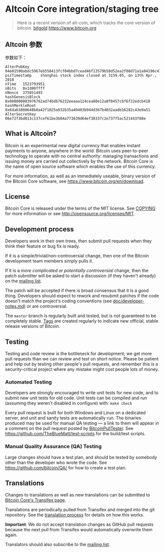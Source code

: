 Altcoin Core integration/staging tree
=====================================

>Here is a recent version of alt-coin, which tracks the core version of bitcoin. [bitgold](https://github.com/bitbaba/bitgold)
https://www.bitcoin.org

Altcoin 参数
----------------
参数如下：
~~~
AlterPubKey	04e01590abdc5967eb550413fcf04bbd7cead46f13579b58d52ea2f08d71a1a94196c476cd4fa60c30b51737fe3d9c8c88a04a6bec2282ebb1f22286130a153b85
pszTimestamp	shanghai stock index closed at 3159.05, on 13th Apr., 2018
nTime	1523793951
nBits	0x1d00ffff
nNonce	375851493
hashGenesisBlock	0x000000003976762ad74bdb76232eeaaa124cea80e12a8f8457cbf6f22edcb410
hashMerkleRoot	0x6da63808648b8a42f1025a932b35a49403b944d367b4032aadb16282c43e9a51
AlterSecretKey	06e72f3bd013c137cef61be3b84a773639d64ef38337c2e737f5ac521443f88e
~~~

What is Altcoin?
----------------

Bitcoin is an experimental new digital currency that enables instant payments to
anyone, anywhere in the world. Bitcoin uses peer-to-peer technology to operate
with no central authority: managing transactions and issuing money are carried
out collectively by the network. Bitcoin Core is the name of open source
software which enables the use of this currency.

For more information, as well as an immediately useable, binary version of
the Bitcoin Core software, see https://www.bitcoin.org/en/download.

License
-------

Bitcoin Core is released under the terms of the MIT license. See [COPYING](COPYING) for more
information or see http://opensource.org/licenses/MIT.

Development process
-------------------

Developers work in their own trees, then submit pull requests when they think
their feature or bug fix is ready.

If it is a simple/trivial/non-controversial change, then one of the Bitcoin
development team members simply pulls it.

If it is a *more complicated or potentially controversial* change, then the patch
submitter will be asked to start a discussion (if they haven't already) on the
[mailing list](http://sourceforge.net/mailarchive/forum.php?forum_name=bitcoin-development).

The patch will be accepted if there is broad consensus that it is a good thing.
Developers should expect to rework and resubmit patches if the code doesn't
match the project's coding conventions (see [doc/developer-notes.md](doc/developer-notes.md)) or are
controversial.

The `master` branch is regularly built and tested, but is not guaranteed to be
completely stable. [Tags](https://github.com/bitcoin/bitcoin/tags) are created
regularly to indicate new official, stable release versions of Bitcoin.

Testing
-------

Testing and code review is the bottleneck for development; we get more pull
requests than we can review and test on short notice. Please be patient and help out by testing
other people's pull requests, and remember this is a security-critical project where any mistake might cost people
lots of money.

### Automated Testing

Developers are strongly encouraged to write unit tests for new code, and to
submit new unit tests for old code. Unit tests can be compiled and run (assuming they weren't disabled in configure) with: `make check`

Every pull request is built for both Windows and Linux on a dedicated server,
and unit and sanity tests are automatically run. The binaries produced may be
used for manual QA testing — a link to them will appear in a comment on the
pull request posted by [BitcoinPullTester](https://github.com/BitcoinPullTester). See https://github.com/TheBlueMatt/test-scripts
for the build/test scripts.

### Manual Quality Assurance (QA) Testing

Large changes should have a test plan, and should be tested by somebody other
than the developer who wrote the code.
See https://github.com/bitcoin/QA/ for how to create a test plan.

Translations
------------

Changes to translations as well as new translations can be submitted to
[Bitcoin Core's Transifex page](https://www.transifex.com/projects/p/bitcoin/).

Translations are periodically pulled from Transifex and merged into the git repository. See the
[translation process](doc/translation_process.md) for details on how this works.

**Important**: We do not accept translation changes as GitHub pull requests because the next
pull from Transifex would automatically overwrite them again.

Translators should also subscribe to the [mailing list](https://groups.google.com/forum/#!forum/bitcoin-translators).
